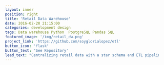 ```yaml
---
layout: inner
position: right
title: 'Retail Data Warehouse'
date: 2016-02-20 21:15:00
categories: development design
tags: Data warehouse Python  PostgreSQL Pandas SQL
featured_image: '/img/retail_dw.png'
project_link: 'https://github.com/soyglorialopez/etl'
button_icon: 'flask'
button_text: 'See Repository'
lead_text: "Centralizing retail data with a star schema and ETL pipeline for efficient analysis in PostgreSQL."
---
```

